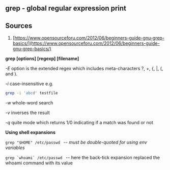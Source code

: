 ## grep - global regular expression print

## Sources
1. [https://www.opensourceforu.com/2012/06/beginners-guide-gnu-grep-basics/](https://www.opensourceforu.com/2012/06/beginners-guide-gnu-grep-basics/)

**grep [options] [regexp] [filename]**

*-E* option is the extended regex which includes meta-characters ?, +, {, |, (, and ).

*-i* case-insensitive
e.g. 

```bash
grep -i 'abcd' testfile 
```

*-w* whole-word search

*-v* inverses the result

*-q* quite mode which returns 1/0 indicating if a match was found or not

**Using shell expansions**

```grep "$HOME" /etc/passwd ``` -- *must be double-quoted for using env variables*

```grep `whoami` /etc/passwd ``` -- here the back-tick expansion replaced the whoami command with its value

